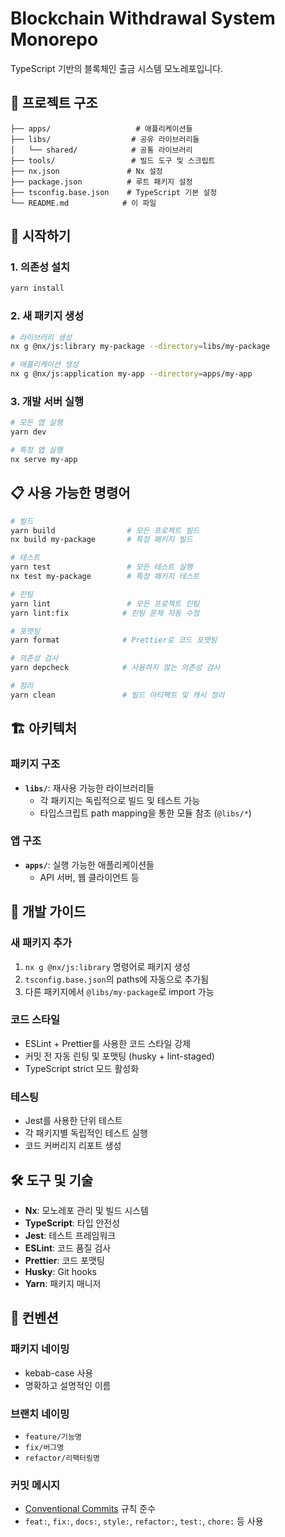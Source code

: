 # Blockchain Withdrawal System Monorepo

TypeScript 기반의 블록체인 출금 시스템 모노레포입니다.

## 📁 프로젝트 구조

```
├── apps/                   # 애플리케이션들
├── libs/                  # 공유 라이브러리들
│   └── shared/            # 공통 라이브러리
├── tools/                 # 빌드 도구 및 스크립트
├── nx.json               # Nx 설정
├── package.json          # 루트 패키지 설정
├── tsconfig.base.json    # TypeScript 기본 설정
└── README.md            # 이 파일
```

## 🚀 시작하기

### 1. 의존성 설치
```bash
yarn install
```

### 2. 새 패키지 생성
```bash
# 라이브러리 생성
nx g @nx/js:library my-package --directory=libs/my-package

# 애플리케이션 생성
nx g @nx/js:application my-app --directory=apps/my-app
```

### 3. 개발 서버 실행
```bash
# 모든 앱 실행
yarn dev

# 특정 앱 실행
nx serve my-app
```

## 📋 사용 가능한 명령어

```bash
# 빌드
yarn build                # 모든 프로젝트 빌드
nx build my-package       # 특정 패키지 빌드

# 테스트
yarn test                 # 모든 테스트 실행
nx test my-package        # 특정 패키지 테스트

# 린팅
yarn lint                 # 모든 프로젝트 린팅
yarn lint:fix            # 린팅 문제 자동 수정

# 포맷팅
yarn format              # Prettier로 코드 포맷팅

# 의존성 검사
yarn depcheck            # 사용하지 않는 의존성 검사

# 정리
yarn clean               # 빌드 아티팩트 및 캐시 정리
```

## 🏗️ 아키텍처

### 패키지 구조
- **`libs/`**: 재사용 가능한 라이브러리들
  - 각 패키지는 독립적으로 빌드 및 테스트 가능
  - 타입스크립트 path mapping을 통한 모듈 참조 (`@libs/*`)

### 앱 구조
- **`apps/`**: 실행 가능한 애플리케이션들
  - API 서버, 웹 클라이언트 등

## 🔧 개발 가이드

### 새 패키지 추가
1. `nx g @nx/js:library` 명령어로 패키지 생성
2. `tsconfig.base.json`의 paths에 자동으로 추가됨
3. 다른 패키지에서 `@libs/my-package`로 import 가능

### 코드 스타일
- ESLint + Prettier를 사용한 코드 스타일 강제
- 커밋 전 자동 린팅 및 포맷팅 (husky + lint-staged)
- TypeScript strict 모드 활성화

### 테스팅
- Jest를 사용한 단위 테스트
- 각 패키지별 독립적인 테스트 실행
- 코드 커버리지 리포트 생성

## 🛠️ 도구 및 기술

- **Nx**: 모노레포 관리 및 빌드 시스템
- **TypeScript**: 타입 안전성
- **Jest**: 테스트 프레임워크
- **ESLint**: 코드 품질 검사
- **Prettier**: 코드 포맷팅
- **Husky**: Git hooks
- **Yarn**: 패키지 매니저

## 📝 컨벤션

### 패키지 네이밍
- kebab-case 사용
- 명확하고 설명적인 이름

### 브랜치 네이밍
- `feature/기능명`
- `fix/버그명`
- `refactor/리팩터링명`

### 커밋 메시지
- [Conventional Commits](https://www.conventionalcommits.org/) 규칙 준수
- `feat:`, `fix:`, `docs:`, `style:`, `refactor:`, `test:`, `chore:` 등 사용